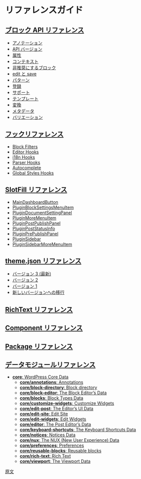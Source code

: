 <!--
# Reference Guides
 -->
# リファレンスガイド

<!--
## [Block API Reference](/docs/reference-guides/block-api/README.md)
 -->
## [ブロック API リファレンス](https://ja.wordpress.org/team/handbook/block-editor/reference-guides/block-api/)

<!--
-   [Annotations](/docs/reference-guides/block-api/block-annotations.md)
-   [API Versions](/docs/reference-guides/block-api/block-api-versions.md)
-   [Attributes](/docs/reference-guides/block-api/block-attributes.md)
-   [Context](/docs/reference-guides/block-api/block-context.md)
-   [Deprecation](/docs/reference-guides/block-api/block-deprecation.md)
-   [Edit and Save](/docs/reference-guides/block-api/block-edit-save.md)
-   [Patterns](/docs/reference-guides/block-api/block-patterns.md)
-   [Registration](/docs/reference-guides/block-api/block-registration.md)
-   [Supports](/docs/reference-guides/block-api/block-supports.md)
-   [Templates](/docs/reference-guides/block-api/block-templates.md)
-   [Transformations](/docs/reference-guides/block-api/block-transforms.md)
-   [Metadata](/docs/reference-guides/block-api/block-metadata.md)
-   [Variations](/docs/reference-guides/block-api/block-variations.md)
 -->
- [アノテーション](https://ja.wordpress.org/team/handbook/developers/block-api/block-annotations/)
- [API バージョン](https://ja.wordpress.org/team/handbook/block-editor/reference-guides/block-api/versions/)
- [属性](https://ja.wordpress.org/team/handbook/block-editor/reference-guides/block-api/block-attributes/)
- [コンテキスト](https://ja.wordpress.org/team/handbook/block-editor/reference-guides/block-api/block-context/)
- [非推奨にするブロック](https://ja.wordpress.org/team/handbook/block-editor/reference-guides/block-api/block-deprecation/)
- [edit と save](https://ja.wordpress.org/team/handbook/block-editor/reference-guides/block-api/block-edit-save/)
- [パターン](https://ja.wordpress.org/team/handbook/developers/block-api/block-patterns/)
- [登録](https://ja.wordpress.org/team/handbook/block-editor/reference-guides/block-api/block-registration/)
- [サポート](https://ja.wordpress.org/team/handbook/block-editor/reference-guides/block-api/block-supports/)
- [テンプレート](https://ja.wordpress.org/team/handbook/developers/block-api/block-templates/)
- [変換](https://ja.wordpress.org/team/handbook/developers/block-api/block-transforms)
- [メタデータ](https://ja.wordpress.org/team/handbook/block-editor/reference-guides/block-api/block-metadata/)
- [バリエーション](https://ja.wordpress.org/team/handbook/block-editor/reference-guides/block-api/block-variations/)

<!--
## [Filter Reference](/docs/reference-guides/filters/README.md)
 -->
<!-- 
## [フィルターリファレンス](https://ja.wordpress.org/team/handbook/block-editor/reference-guides/filters/)
 -->
<!--
-   [Block Filters](/docs/reference-guides/filters/block-filters.md)
-   [Editor Filters (Experimental)](/docs/reference-guides/filters/editor-filters.md)
-   [Parser Filters](/docs/reference-guides/filters/parser-filters.md)
 -->
<!-- 
## [Hooks Reference](/docs/reference-guides/filters/README.md)
 -->
## [フックリファレンス](https://ja.wordpress.org/team/handbook/block-editor/reference-guides/filters/)

<!-- 
-   [Block Filters](/docs/reference-guides/filters/block-filters.md)
-   [Editor Hooks](/docs/reference-guides/filters/editor-filters.md)
-   [i18n Hooks](/docs/reference-guides/filters/i18n-filters.md)
-   [Parser Hooks](/docs/reference-guides/filters/parser-filters.md)
-   [Autocomplete](/docs/reference-guides/filters/autocomplete-filters.md)
-   [Global Styles Hooks](/docs/reference-guides/filters/global-styles-filters.md)
 -->
-   [Block Filters](https://developer.wordpress.org/block-editor/reference-guides/filters/block-filters/)
-   [Editor Hooks](https://developer.wordpress.org/block-editor/reference-guides/filters/editor-filters/)
-   [i18n Hooks](https://developer.wordpress.org/block-editor/reference-guides/filters/i18n-filters/)
-   [Parser Hooks](https://developer.wordpress.org/block-editor/reference-guides/filters/parser-filters/)
-   [Autocomplete](https://developer.wordpress.org/block-editor/reference-guides/filters/autocomplete-filters/)
-   [Global Styles Hooks](https://developer.wordpress.org/block-editor/reference-guides/filters/global-styles-filters.md)

<!--
## [SlotFills Reference](/docs/reference-guides/slotfills/README.md)
 -->
## [SlotFill リファレンス](https://ja.wordpress.org/team/handbook/block-editor/reference-guides/slotfills/)

<!--
-   [MainDashboardButton](/docs/reference-guides/slotfills/main-dashboard-button.md)
-   [PluginBlockSettingsMenuItem](/docs/reference-guides/slotfills/plugin-block-settings-menu-item.md)
-   [PluginDocumentSettingPanel](/docs/reference-guides/slotfills/plugin-document-setting-panel.md)
-   [PluginMoreMenuItem](/docs/reference-guides/slotfills/plugin-more-menu-item.md)
-   [PluginPostPublishPanel](/docs/reference-guides/slotfills/plugin-post-publish-panel.md)
-   [PluginPostStatusInfo](/docs/reference-guides/slotfills/plugin-post-status-info.md)
-   [PluginPrePublishPanel](/docs/reference-guides/slotfills/plugin-pre-publish-panel.md)
-   [PluginSidebar](/docs/reference-guides/slotfills/plugin-sidebar.md)
-   [PluginSidebarMoreMenuItem](/docs/reference-guides/slotfills/plugin-sidebar-more-menu-item.md)
 -->
-   [MainDashboardButton](https://developer.wordpress.org/block-editor/reference-guides/slotfills/main-dashboard-button/)
-   [PluginBlockSettingsMenuItem](https://developer.wordpress.org/block-editor/reference-guides/slotfills/plugin-block-settings-menu-item/)
-   [PluginDocumentSettingPanel](https://developer.wordpress.org/block-editor/reference-guides/slotfills/plugin-document-setting-panel/)
-   [PluginMoreMenuItem](https://developer.wordpress.org/block-editor/reference-guides/slotfills/plugin-more-menu-item/)
-   [PluginPostPublishPanel](https://developer.wordpress.org/block-editor/reference-guides/slotfills/plugin-post-publish-panel/)
-   [PluginPostStatusInfo](https://developer.wordpress.org/block-editor/reference-guides/slotfills/plugin-post-status-info/)
-   [PluginPrePublishPanel](https://developer.wordpress.org/block-editor/reference-guides/slotfills/plugin-pre-publish-panel/)
-   [PluginSidebar](https://developer.wordpress.org/block-editor/reference-guides/slotfills/plugin-sidebar/)
-   [PluginSidebarMoreMenuItem](https://developer.wordpress.org/block-editor/reference-guides/slotfills/plugin-sidebar-more-menu-item/)

<!-- 
## [Theme.json Reference](/docs/reference-guides/theme-json-reference/README.md)
 -->
## [theme.json リファレンス](https://ja.wordpress.org/team/handbook/block-editor/reference-guides/theme-json-reference/)

<!-- 
-   [Version 3 (latest)](/docs/reference-guides/theme-json-reference/theme-json-living.md)
-   [Version 2](/docs/reference-guides/theme-json-reference/theme-json-v2.md)
-   [Version 1](/docs/reference-guides/theme-json-reference/theme-json-v1.md)
-   [Migrating to Newer Versions](/docs/reference-guides/theme-json-reference/theme-json-migrations.md)
 -->
-   [バージョン 3 (最新)](https://ja.wordpress.org/team/handbook/block-editor/reference-guides/theme-json-reference/theme-json-living/)
-   [バージョン 2](https://ja.wordpress.org/team/handbook/block-editor/reference-guides/theme-json-reference/theme-json-v2/)
-   [バージョン 1](https://ja.wordpress.org/team/handbook/block-editor/reference-guides/theme-json-reference/theme-json-v1/)
-   [新しいバージョンへの移行](https://ja.wordpress.org/team/handbook/block-editor/reference-guides/theme-json-reference/theme-json-migrations/)

<!--
## [RichText Reference](/docs/reference-guides/richtext.md)
 -->
## [RichText リファレンス](https://ja.wordpress.org/team/handbook/block-editor/reference-guides/richtext/)

<!--
## [Component Reference](/packages/components/README.md)
 -->
## [Component リファレンス](https://ja.wordpress.org/team/handbook/block-editor/reference-guides/components/)

<!--
## [Package Reference](/docs/reference-guides/packages.md)
 -->
## [Package リファレンス](https://ja.wordpress.org/team/handbook/block-editor/reference-guides/packages/)

<!--
## [Data Module Reference](/docs/reference-guides/data/README.md)
 -->
## [データモジュールリファレンス](https://ja.wordpress.org/team/handbook/block-editor/reference-guides/data/)

<!--
-   [**core**: WordPress Core Data](/docs/reference-guides/data/data-core.md)
    -   [**core/annotations**: Annotations](/docs/reference-guides/data/data-core-annotations.md)
    -   [**core/block-directory**: Block directory](/docs/reference-guides/data/data-core-block-directory.md)
    -   [**core/block-editor**: The Block Editor’s Data](/docs/reference-guides/data/data-core-block-editor.md)
    -   [**core/blocks**: Block Types Data](/docs/reference-guides/data/data-core-blocks.md)
    -   [**core/customize-widgets**: Customize Widgets](/docs/reference-guides/data/data-core-customize-widgets.md)
    -   [**core/edit-post**: The Editor’s UI Data](/docs/reference-guides/data/data-core-edit-post.md)
    -   [**core/edit-site**: Edit Site](/docs/reference-guides/data/data-core-edit-site.md)
    -   [**core/edit-widgets**: Edit Widgets](/docs/reference-guides/data/data-core-edit-widgets.md)
    -   [**core/editor**: The Post Editor’s Data](/docs/reference-guides/data/data-core-editor.md)
    -   [**core/keyboard-shortcuts**: The Keyboard Shortcuts Data](/docs/reference-guides/data/data-core-keyboard-shortcuts.md)
    -   [**core/notices**: Notices Data](/docs/reference-guides/data/data-core-notices.md)
    -   [**core/nux**: The NUX (New User Experience) Data](/docs/reference-guides/data/data-core-nux.md)
    -   [**core/preferences**: Preferences](/docs/reference-guides/data/data-core-preferences.md)
    -   [**core/reusable-blocks**: Reusable blocks](/docs/reference-guides/data/data-core-reusable-blocks.md)
    -   [**core/rich-text**: Rich Text](/docs/reference-guides/data/data-core-rich-text.md)
    -   [**core/viewport**: The Viewport Data](/docs/reference-guides/data/data-core-viewport.md)
 -->
-   [**core**: WordPress Core Data](https://developer.wordpress.org/block-editor/reference-guides/data/data-core/)
    -   [**core/annotations**: Annotations](https://developer.wordpress.org/block-editor/reference-guides/data/data-core-annotations)
    -   [**core/block-directory**: Block directory](https://developer.wordpress.org/block-editor/reference-guides/data/data-core-block-directory/)
    -   [**core/block-editor**: The Block Editor’s Data](https://developer.wordpress.org/block-editor/reference-guides/data/data-core-block-editor/)
    -   [**core/blocks**: Block Types Data](https://developer.wordpress.org/block-editor/reference-guides/data/data-core-blocks/)
    -   [**core/customize-widgets**: Customize Widgets](https://developer.wordpress.org/block-editor/reference-guides/data/data-core-customize-widgets/)
    -   [**core/edit-post**: The Editor’s UI Data](https://developer.wordpress.org/block-editor/reference-guides/data/data-core-edit-post/)
    -   [**core/edit-site**: Edit Site](https://developer.wordpress.org/block-editor/reference-guides/data/data-core-edit-site/)
    -   [**core/edit-widgets**: Edit Widgets](https://developer.wordpress.org/block-editor/reference-guides/data/data-core-edit-widgets/)
    -   [**core/editor**: The Post Editor’s Data](https://developer.wordpress.org/block-editor/reference-guides/data/data-core-editor/)
    -   [**core/keyboard-shortcuts**: The Keyboard Shortcuts Data](https://developer.wordpress.org/block-editor/reference-guides/data/data-core-keyboard-shortcuts/)
    -   [**core/notices**: Notices Data](https://developer.wordpress.org/block-editor/reference-guides/data/data-core-notices/)
    -   [**core/nux**: The NUX (New User Experience) Data](https://developer.wordpress.org/block-editor/reference-guides/data/data-core-nux)
    -   [**core/preferences**: Preferences](https://developer.wordpress.org/block-editor/reference-guides/data/data-core-preferences/)
    -   [**core/reusable-blocks**: Reusable blocks](https://developer.wordpress.org/block-editor/reference-guides/data/data-core-reusable-blocks/)
    -   [**core/rich-text**: Rich Text](https://developer.wordpress.org/block-editor/reference-guides/data/data-core-rich-text/)
    -   [**core/viewport**: The Viewport Data](https://developer.wordpress.org/block-editor/reference-guides/data/data-core-viewport/)

[原文](https://github.com/WordPress/gutenberg/blob/trunk/docs/reference-guides/README.md)
